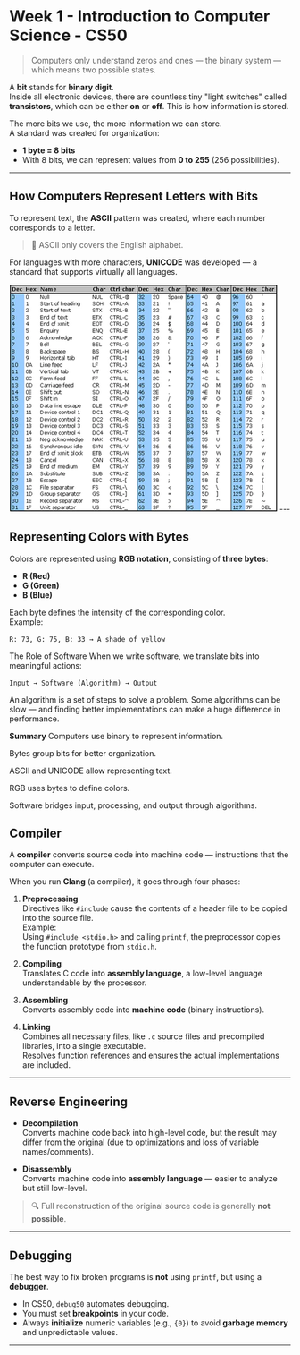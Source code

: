 # Week 1 - Introduction to Computer Science - CS50

> Computers only understand zeros and ones — the binary system — which means two possible states.

A **bit** stands for **binary digit**.  
Inside all electronic devices, there are countless tiny "light switches" called **transistors**, which can be either **on** or **off**. This is how information is stored.

The more bits we use, the more information we can store.  
A standard was created for organization:

- **1 byte = 8 bits**
- With 8 bits, we can represent values from **0 to 255** (256 possibilities).

---

## How Computers Represent Letters with Bits

To represent text, the **ASCII** pattern was created, where each number corresponds to a letter.

> 🛑 ASCII only covers the English alphabet.

For languages with more characters, **UNICODE** was developed — a standard that supports virtually all languages.

<img src="../static/ascii.webp" alt="Ascii">
---

## Representing Colors with Bytes

Colors are represented using **RGB notation**, consisting of **three bytes**:

- **R (Red)** 
- **G (Green)**
- **B (Blue)**

Each byte defines the intensity of the corresponding color.  
Example:

```text
R: 73, G: 75, B: 33 → A shade of yellow
```

The Role of Software
When we write software, we translate bits into meaningful actions:

```text
Input → Software (Algorithm) → Output
```

An algorithm is a set of steps to solve a problem.
Some algorithms can be slow — and finding better implementations can make a huge difference in performance.

**Summary**
Computers use binary to represent information.

Bytes group bits for better organization.

ASCII and UNICODE allow representing text.

RGB uses bytes to define colors.

Software bridges input, processing, and output through algorithms.

## Compiler

A **compiler** converts source code into machine code — instructions that the computer can execute.

When you run **Clang** (a compiler), it goes through four phases:

1. **Preprocessing**  
   Directives like `#include` cause the contents of a header file to be copied into the source file.  
   Example:  
   Using `#include <stdio.h>` and calling `printf`, the preprocessor copies the function prototype from `stdio.h`.

2. **Compiling**  
   Translates C code into **assembly language**, a low-level language understandable by the processor.

3. **Assembling**  
   Converts assembly code into **machine code** (binary instructions).

4. **Linking**  
   Combines all necessary files, like `.c` source files and precompiled libraries, into a single executable.  
   Resolves function references and ensures the actual implementations are included.

---

## Reverse Engineering

- **Decompilation**  
  Converts machine code back into high-level code, but the result may differ from the original (due to optimizations and loss of variable names/comments).

- **Disassembly**  
  Converts machine code into **assembly language** — easier to analyze but still low-level.

> 🔍 Full reconstruction of the original source code is generally **not possible**.

---

## Debugging

The best way to fix broken programs is **not** using `printf`, but using a **debugger**.

- In CS50, `debug50` automates debugging.
- You must set **breakpoints** in your code.
- Always **initialize** numeric variables (e.g., `{0}`) to avoid **garbage memory** and unpredictable values.

---


